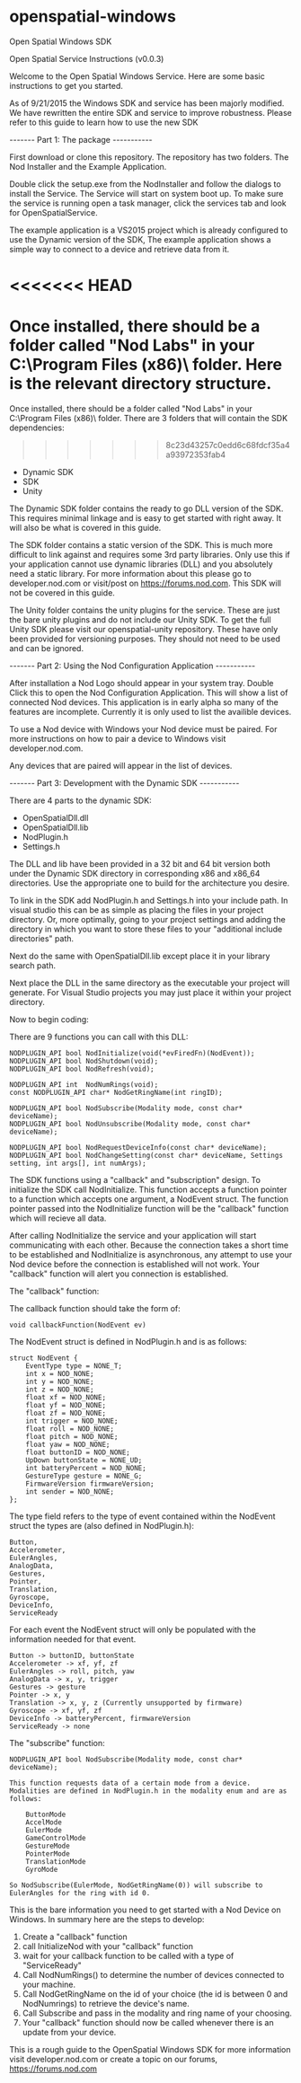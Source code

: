openspatial-windows
===================

Open Spatial Windows SDK

Open Spatial Service Instructions (v0.0.3)

Welcome to the Open Spatial Windows Service. Here are some basic instructions to get you started.

As of 9/21/2015 the Windows SDK and service has been majorly modified. We have rewritten the entire SDK and service to improve robustness. Please refer to this guide to learn how to use the new SDK

------- Part 1: The package -----------

First download or clone this repository. The repository has two folders. The Nod Installer and the Example Application. 

Double click the setup.exe from the NodInstaller and follow the dialogs to install the Service. The Service will start on system boot up. To make sure the service is running open a task manager, click the services tab and look for OpenSpatialService.

The example application is a VS2015 project which is already configured to use the Dynamic version of the SDK, The example application shows a simple way to connect to a device and retrieve data from it.

<<<<<<< HEAD
=======
Once installed, there should be a folder called "Nod Labs" in your C:\Program Files (x86)\ folder. Here is the relevant directory structure.
=======
Once installed, there should be a folder called "Nod Labs" in your C:\Program Files (x86)\ folder. There are 3 folders that
will contain the SDK dependencies:
>>>>>>> 8c23d43257c0edd6c68fdcf35a4a93972353fab4

 - Dynamic SDK
 - SDK
 - Unity
 
 The Dynamic SDK folder contains the ready to go DLL version of the SDK. This requires minimal linkage and is easy to get started with right away. It will also be what is covered in this guide.
 
 The SDK folder contains a static version of the SDK. This is much more difficult to link against and requires some 3rd party libraries. Only use this if your application cannot use dynamic libraries (DLL) and you absolutely need a static library. For more information about this please go to developer.nod.com or visit/post on https://forums.nod.com. This SDK will not be covered in this guide.
 
 The Unity folder contains the unity plugins for the service. These are just the bare unity plugins and do not include our Unity SDK. To get the full Unity SDK please visit our openspatial-unity repository. These have only been provided for versioning purposes. They should not need to be used and can be ignored.
 
------- Part 2: Using the Nod Configuration Application -----------

After installation a Nod Logo should appear in your system tray. Double Click this to open the Nod Configuration Application. This will show a list of connected Nod devices. This application is in early alpha so many of the features are incomplete. Currently it is only used to list the availible devices.

To use a Nod device with Windows your Nod device must be paired. For more instructions on how to pair a device to Windows visit developer.nod.com.

Any devices that are paired will appear in the list of devices.

------- Part 3: Development with the Dynamic SDK -----------

There are 4 parts to the dynamic SDK:
 - OpenSpatialDll.dll
 - OpenSpatialDll.lib
 - NodPlugin.h
 - Settings.h
 
The DLL and lib have been provided in a 32 bit and 64 bit version both under the Dynamic SDK directory in corresponding x86 and x86_64 directories. Use the appropriate one to build for the architecture you desire.

To link in the SDK add NodPlugin.h and Settings.h into your include path. In visual studio this can be as simple as placing the files in your project directory. Or, more optimally, going to your project settings and adding the directory in which you want to store these files to your "additional include directories" path. 

Next do the same with OpenSpatialDll.lib except place it in your library search path. 

Next place the DLL in the same directory as the executable your project will generate. For Visual Studio projects you may just place it within your project directory.

Now to begin coding:

There are 9 functions you can call with this DLL:

	NODPLUGIN_API bool NodInitialize(void(*evFiredFn)(NodEvent));
    NODPLUGIN_API bool NodShutdown(void);
    NODPLUGIN_API bool NodRefresh(void);

    NODPLUGIN_API int  NodNumRings(void);
    const NODPLUGIN_API char* NodGetRingName(int ringID);

    NODPLUGIN_API bool NodSubscribe(Modality mode, const char* deviceName);
    NODPLUGIN_API bool NodUnsubscribe(Modality mode, const char* deviceName);

    NODPLUGIN_API bool NodRequestDeviceInfo(const char* deviceName);
    NODPLUGIN_API bool NodChangeSetting(const char* deviceName, Settings setting, int args[], int numArgs);
	
The SDK functions using a "callback" and "subscription" design. To initialize the SDK call NodInitialize. This function accepts a function pointer to a function which accepts one argument, a NodEvent struct. The function pointer passed into the NodInitialize function will be the "callback" function which will recieve all data.

After calling NodInitialize the service and your application will start communicating with each other. Because the connection takes a short time to be established and NodInitialize is asynchronous, any attempt to use your Nod device before the connection is established will not work. Your "callback" function will alert you connection is established.

The "callback" function:

The callback function should take the form of: 

	void callbackFunction(NodEvent ev)

The NodEvent struct is defined in NodPlugin.h and is as follows:

	struct NodEvent {
        EventType type = NONE_T;
        int x = NOD_NONE;
        int y = NOD_NONE;
        int z = NOD_NONE;
        float xf = NOD_NONE;
        float yf = NOD_NONE;
        float zf = NOD_NONE;
        int trigger = NOD_NONE;
        float roll = NOD_NONE;
        float pitch = NOD_NONE;
        float yaw = NOD_NONE;
        float buttonID = NOD_NONE;
        UpDown buttonState = NONE_UD;
        int batteryPercent = NOD_NONE;
        GestureType gesture = NONE_G;
        FirmwareVersion firmwareVersion;
        int sender = NOD_NONE;
    };
	
The type field refers to the type of event contained within the NodEvent struct the types are (also defined in NodPlugin.h):

    Button,
    Accelerometer,
    EulerAngles,
    AnalogData,
    Gestures,
    Pointer,
    Translation,
    Gyroscope,
    DeviceInfo,
    ServiceReady
	
For each event the NodEvent struct will only be populated with the information needed for that event. 

	Button -> buttonID, buttonState
	Accelerometer -> xf, yf, zf
	EulerAngles -> roll, pitch, yaw
	AnalogData -> x, y, trigger
	Gestures -> gesture
	Pointer -> x, y
	Translation -> x, y, z (Currently unsupported by firmware)
	Gyroscope -> xf, yf, zf
	DeviceInfo -> batteryPercent, firmwareVersion
	ServiceReady -> none
	
The "subscribe" function:

	NODPLUGIN_API bool NodSubscribe(Modality mode, const char* deviceName);
	
	This function requests data of a certain mode from a device. Modalities are defined in NodPlugin.h in the modality enum and are as follows:
	
	    ButtonMode
		AccelMode
		EulerMode
		GameControlMode
		GestureMode
		PointerMode
		TranslationMode
		GyroMode
		
	So NodSubscribe(EulerMode, NodGetRingName(0)) will subscribe to EulerAngles for the ring with id 0.
	
This is the bare information you need to get started with a Nod Device on Windows. In summary here are the steps to develop:

1. Create a "callback" function
2. call InitializeNod with your "callback" function
3. wait for your callback function to be called with a type of "ServiceReady"
4. Call NodNumRings() to determine the number of devices connected to your machine.
5. Call NodGetRingName on the id of your choice (the id is between 0 and NodNumrings) to retrieve the device's name.
6. Call Subscribe and pass in the modality and ring name of your choosing.
7. Your "callback" function should now be called whenever there is an update from your device.

This is a rough guide to the OpenSpatial Windows SDK for more information visit developer.nod.com or create a topic on our forums, https://forums.nod.com
	
 
	
	


